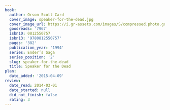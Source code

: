 ```yaml
---
book:
  author: Orson Scott Card
  cover_image: speaker-for-the-dead.jpg
  cover_image_url: https://i.gr-assets.com/images/S/compressed.photo.goodreads.com/books/1295660894l/7967._SY160_.jpg
  goodreads: '7967'
  isbn10: 0812550757
  isbn13: '9780812550757'
  pages: '382'
  publication_year: '1994'
  series: Ender’s Saga
  series_position: '2'
  slug: speaker-for-the-dead
  title: Speaker for the Dead
plan:
  date_added: '2015-04-09'
review:
  date_read: 2014-03-01
  date_started: null
  did_not_finish: false
  rating: 3
---
```

